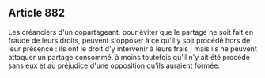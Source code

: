 Article 882
----
Les créanciers d'un copartageant, pour éviter que le partage ne soit fait en
fraude de leurs droits, peuvent s'opposer à ce qu'il y soit procédé hors de leur
présence : ils ont le droit d'y intervenir à leurs frais ; mais ils ne peuvent
attaquer un partage consommé, à moins toutefois qu'il n'y ait été procédé sans
eux et au préjudice d'une opposition qu'ils auraient formée.
